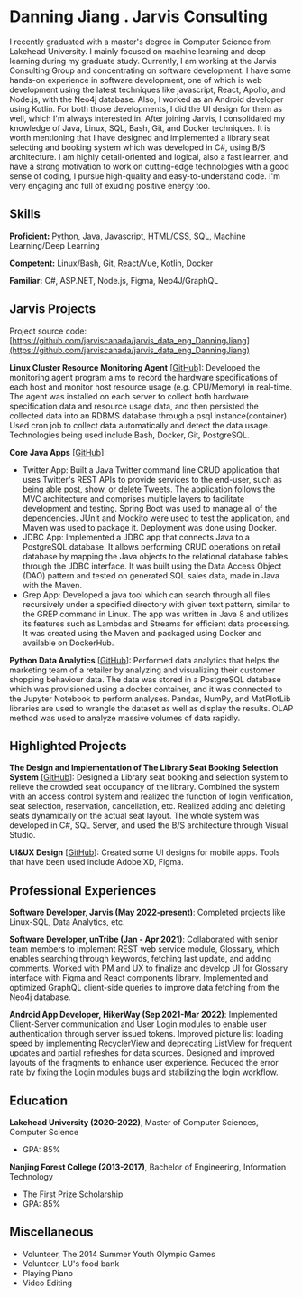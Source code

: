 # Danning Jiang . Jarvis Consulting
I recently graduated with a master's degree in Computer Science from Lakehead University. I mainly focused on machine learning and deep learning during my graduate study. Currently, I am working at the Jarvis Consulting Group and concentrating on software development. I have some hands-on experience in software development, one of which is web development using the latest techniques like javascript, React, Apollo, and Node.js, with the Neo4j database. Also, I worked as an Android developer using Kotlin. For both those developments, I did the UI design for them as well, which I'm always interested in. After joining Jarvis, I consolidated my knowledge of Java, Linux, SQL, Bash, Git, and Docker techniques. It is worth mentioning that I have designed and implemented a library seat selecting and booking system which was developed in C#, using B/S architecture. I am highly detail-oriented and logical, also a fast learner, and have a strong motivation to work on cutting-edge technologies with a good sense of coding, I pursue high-quality and easy-to-understand code. I'm very engaging and full of exuding positive energy too.

## Skills

**Proficient:** Python, Java, Javascript, HTML/CSS, SQL, Machine Learning/Deep Learning

**Competent:** Linux/Bash, Git, React/Vue, Kotlin, Docker

**Familiar:** C#, ASP.NET, Node.js, Figma, Neo4J/GraphQL

## Jarvis Projects

Project source code: [https://github.com/jarviscanada/jarvis_data_eng_DanningJiang](https://github.com/jarviscanada/jarvis_data_eng_DanningJiang)


**Linux Cluster Resource Monitoring Agent** [[GitHub](https://github.com/jarviscanada/jarvis_data_eng_DanningJiang/tree/master/linux_sql)]: Developed the monitoring agent program aims to record the hardware specifications of each host and monitor host resource usage (e.g. CPU/Memory) in real-time. The agent was installed on each server to collect both hardware specification data and resource usage data, and then persisted the collected data into an RDBMS database through a psql instance(container). Used cron job to collect data automatically and detect the data usage. Technologies being used include Bash, Docker, Git, PostgreSQL.

**Core Java Apps** [[GitHub](https://github.com/jarviscanada/jarvis_data_eng_DanningJiang/tree/master/core_java)]:
      
  - Twitter App: Built a Java Twitter command line CRUD application that uses Twitter's REST APIs to provide services to the end-user, such as being able post, show, or delete Tweets. The application follows the MVC architecture and comprises multiple layers to facilitate development and testing. Spring Boot was used to manage all of the dependencies. JUnit and Mockito were used to test the application, and Maven was used to package it. Deployment was done using Docker.
  - JDBC App: Implemented a JDBC app that connects Java to a PostgreSQL database. It allows performing CRUD operations on retail database by mapping the Java objects to the relational database tables through the JDBC interface. It was built using the Data Access Object (DAO) pattern and tested on generated SQL sales data, made in Java with the Maven.
  - Grep App: Developed a java tool which can search through all files recursively under a specified directory with given text pattern, similar to the GREP command in Linux. The app was written in Java 8 and utilizes its features such as Lambdas and Streams for efficient data processing. It was created using the Maven and packaged using Docker and available on DockerHub.

**Python Data Analytics** [[GitHub](https://github.com/jarviscanada/jarvis_data_eng_DanningJiang/tree/master/python_data_analytics)]: Performed data analytics that helps the marketing team of a retailer by analyzing and visualizing their customer shopping behaviour data. The data was stored in a PostgreSQL database which was provisioned using a docker container, and it was connected to the Jupyter Notebook to perform analyses. Pandas, NumPy, and MatPlotLib libraries are used to wrangle the dataset as well as display the results. OLAP method was used to analyze massive volumes of data rapidly.


## Highlighted Projects
**The Design and Implementation of The Library Seat Booking Selection System** [[GitHub](https://github.com/dn717/Library-Seat-Selection-System)]: Designed a Library seat booking and selection system to relieve the crowded seat occupancy of the library. Combined the system with an access control system and realized the function of login verification, seat selection, reservation, cancellation, etc. Realized adding and deleting seats dynamically on the actual seat layout. The whole system was developed in C#, SQL Server, and used the B/S architecture through Visual Studio.

**UI&UX Design** [[GitHub](https://github.com/dn717/portfolio)]: Created some UI designs for mobile apps. Tools that have been used include Adobe XD, Figma.


## Professional Experiences

**Software Developer, Jarvis (May 2022-present)**: Completed projects like Linux-SQL, Data Analytics, etc.

**Software Developer, unTribe (Jan - Apr 2021)**: Collaborated with senior team members to implement REST web service module, Glossary, which enables searching through keywords, fetching last update, and adding comments. Worked with PM and UX to finalize and develop UI for Glossary interface with Figma and React components library. Implemented and optimized GraphQL client-side queries to improve data fetching from the Neo4j database.

**Android App Developer, HikerWay (Sep 2021-Mar 2022)**: Implemented Client-Server communication and User Login modules to enable user authentication through server issued tokens. Improved picture list loading speed by implementing RecyclerView and deprecating ListView for frequent updates and partial refreshes for data sources. Designed and improved layouts of the fragments to enhance user experience. Reduced the error rate by fixing the Login modules bugs and stabilizing the login workflow.


## Education
**Lakehead University (2020-2022)**, Master of Computer Sciences, Computer Science
- GPA: 85%

**Nanjing Forest College (2013-2017)**, Bachelor of Engineering, Information Technology
- The First Prize Scholarship
- GPA: 85%


## Miscellaneous
- Volunteer, The 2014 Summer Youth Olympic Games
- Volunteer, LU's food bank
- Playing Piano
- Video Editing
